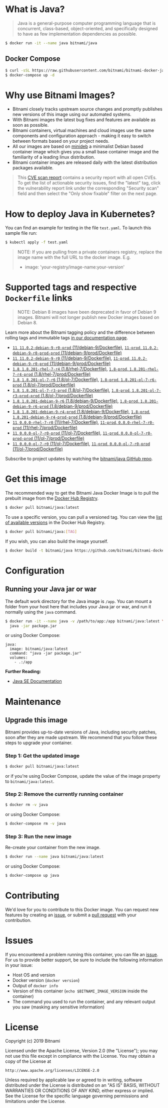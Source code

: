 # What is Java?

> Java is a general-purpose computer programming language that is concurrent, class-based, object-oriented, and specifically designed to have as few implementation dependencies as possible.

```bash
$ docker run -it --name java bitnami/java
```

## Docker Compose

```bash
$ curl -sSL https://raw.githubusercontent.com/bitnami/bitnami-docker-java/master/docker-compose.yml > docker-compose.yml
$ docker-compose up -d
```

# Why use Bitnami Images?

* Bitnami closely tracks upstream source changes and promptly publishes new versions of this image using our automated systems.
* With Bitnami images the latest bug fixes and features are available as soon as possible.
* Bitnami containers, virtual machines and cloud images use the same components and configuration approach - making it easy to switch between formats based on your project needs.
* All our images are based on [minideb](https://github.com/bitnami/minideb) a minimalist Debian based container image which gives you a small base container image and the familiarity of a leading linux distribution.
* Bitnami container images are released daily with the latest distribution packages available.


> This [CVE scan report](https://quay.io/repository/bitnami/java?tab=tags) contains a security report with all open CVEs. To get the list of actionable security issues, find the "latest" tag, click the vulnerability report link under the corresponding "Security scan" field and then select the "Only show fixable" filter on the next page.

# How to deploy Java in Kubernetes?

You can find an example for testing in the file `test.yaml`. To launch this sample file run:

```bash
$ kubectl apply -f test.yaml
```

> NOTE: If you are pulling from a private containers registry, replace the image name with the full URL to the docker image. E.g.
>
> - image: 'your-registry/image-name:your-version'

# Supported tags and respective `Dockerfile` links

> NOTE: Debian 8 images have been deprecated in favor of Debian 9 images. Bitnami will not longer publish new Docker images based on Debian 8.

Learn more about the Bitnami tagging policy and the difference between rolling tags and immutable tags [in our documentation page](https://docs.bitnami.com/containers/how-to/understand-rolling-tags-containers/).


- [`11`, `11.0.2-debian-9-r0-prod` (11/debian-9/Dockerfile)](https://github.com/bitnami/bitnami-docker-java/blob/11.0.2-debian-9-r0-prod/11/debian-9/Dockerfile), [`11-prod`, `11.0.2-debian-9-r0-prod-prod` (11/debian-9/prod/Dockerfile)](https://github.com/bitnami/bitnami-docker-java/blob/11.0.2-debian-9-r0-prod/11/debian-9/prod/Dockerfile)
- [`11`, `11.0.2-debian-9-r0` (11/debian-9/Dockerfile)](https://github.com/bitnami/bitnami-docker-java/blob/11.0.2-debian-9-r0/11/debian-9/Dockerfile), [`11-prod`, `11.0.2-debian-9-r0-prod` (11/debian-9/prod/Dockerfile)](https://github.com/bitnami/bitnami-docker-java/blob/11.0.2-debian-9-r0/11/debian-9/prod/Dockerfile)
- [`1.8`, `1.8.201-rhel-7-r4` (1.8/rhel-7/Dockerfile)](https://github.com/bitnami/bitnami-docker-java/blob/1.8.201-rhel-7-r4/1.8/rhel-7/Dockerfile), [`1.8-prod`, `1.8.201-rhel-7-r4-prod` (1.8/rhel-7/prod/Dockerfile)](https://github.com/bitnami/bitnami-docker-java/blob/1.8.201-rhel-7-r4/1.8/rhel-7/prod/Dockerfile)
- [`1.8`, `1.8.201-ol-7-r6` (1.8/ol-7/Dockerfile)](https://github.com/bitnami/bitnami-docker-java/blob/1.8.201-ol-7-r6/1.8/ol-7/Dockerfile), [`1.8-prod`, `1.8.201-ol-7-r6-prod` (1.8/ol-7/prod/Dockerfile)](https://github.com/bitnami/bitnami-docker-java/blob/1.8.201-ol-7-r6/1.8/ol-7/prod/Dockerfile)
- [`1.8`, `1.8.201-ol-7-r3-prod` (1.8/ol-7/Dockerfile)](https://github.com/bitnami/bitnami-docker-java/blob/1.8.201-ol-7-r3-prod/1.8/ol-7/Dockerfile), [`1.8-prod`, `1.8.201-ol-7-r3-prod-prod` (1.8/ol-7/prod/Dockerfile)](https://github.com/bitnami/bitnami-docker-java/blob/1.8.201-ol-7-r3-prod/1.8/ol-7/prod/Dockerfile)
- [`1.8`, `1.8.201-debian-9-r6` (1.8/debian-9/Dockerfile)](https://github.com/bitnami/bitnami-docker-java/blob/1.8.201-debian-9-r6/1.8/debian-9/Dockerfile), [`1.8-prod`, `1.8.201-debian-9-r6-prod` (1.8/debian-9/prod/Dockerfile)](https://github.com/bitnami/bitnami-docker-java/blob/1.8.201-debian-9-r6/1.8/debian-9/prod/Dockerfile)
- [`1.8`, `1.8.201-debian-9-r4-prod` (1.8/debian-9/Dockerfile)](https://github.com/bitnami/bitnami-docker-java/blob/1.8.201-debian-9-r4-prod/1.8/debian-9/Dockerfile), [`1.8-prod`, `1.8.201-debian-9-r4-prod-prod` (1.8/debian-9/prod/Dockerfile)](https://github.com/bitnami/bitnami-docker-java/blob/1.8.201-debian-9-r4-prod/1.8/debian-9/prod/Dockerfile)
- [`11`, `0.0.0-rhel-7-r0` (11/rhel-7/Dockerfile)](https://github.com/bitnami/bitnami-docker-java/blob/0.0.0-rhel-7-r0/11/rhel-7/Dockerfile), [`11-prod`, `0.0.0-rhel-7-r0-prod` (11/rhel-7/prod/Dockerfile)](https://github.com/bitnami/bitnami-docker-java/blob/0.0.0-rhel-7-r0/11/rhel-7/prod/Dockerfile)
- [`11`, `0.0.0-ol-7-r0-prod` (11/ol-7/Dockerfile)](https://github.com/bitnami/bitnami-docker-java/blob/0.0.0-ol-7-r0-prod/11/ol-7/Dockerfile), [`11-prod`, `0.0.0-ol-7-r0-prod-prod` (11/ol-7/prod/Dockerfile)](https://github.com/bitnami/bitnami-docker-java/blob/0.0.0-ol-7-r0-prod/11/ol-7/prod/Dockerfile)
- [`11`, `0.0.0-ol-7-r0` (11/ol-7/Dockerfile)](https://github.com/bitnami/bitnami-docker-java/blob/0.0.0-ol-7-r0/11/ol-7/Dockerfile), [`11-prod`, `0.0.0-ol-7-r0-prod` (11/ol-7/prod/Dockerfile)](https://github.com/bitnami/bitnami-docker-java/blob/0.0.0-ol-7-r0/11/ol-7/prod/Dockerfile)

Subscribe to project updates by watching the [bitnami/java GitHub repo](https://github.com/bitnami/bitnami-docker-java).

# Get this image

The recommended way to get the Bitnami Java Docker Image is to pull the prebuilt image from the [Docker Hub Registry](https://hub.docker.com/r/bitnami/java).

```bash
$ docker pull bitnami/java:latest
```

To use a specific version, you can pull a versioned tag. You can view the [list of available versions](https://hub.docker.com/r/bitnami/java/tags/) in the Docker Hub Registry.

```bash
$ docker pull bitnami/java:[TAG]
```

If you wish, you can also build the image yourself.

```bash
$ docker build -t bitnami/java https://github.com/bitnami/bitnami-docker-java.git
```

# Configuration

## Running your Java jar or war

The default work directory for the Java image is `/app`. You can mount a folder from your host here that includes your Java jar or war, and run it normally using the `java` command.

```bash
$ docker run -it --name java -v /path/to/app:/app bitnami/java:latest \
  java -jar package.jar
```

or using Docker Compose:

```
java:
  image: bitnami/java:latest
  command: "java -jar package.jar"
  volumes:
    - .:/app
```

**Further Reading:**

  - [Java SE Documentation](https://docs.oracle.com/javase/8/docs/api/)

# Maintenance

## Upgrade this image

Bitnami provides up-to-date versions of Java, including security patches, soon after they are made upstream. We recommend that you follow these steps to upgrade your container.

### Step 1: Get the updated image

```bash
$ docker pull bitnami/java:latest
```

or if you're using Docker Compose, update the value of the image property to `bitnami/java:latest`.

### Step 2: Remove the currently running container

```bash
$ docker rm -v java
```

or using Docker Compose:

```bash
$ docker-compose rm -v java
```

### Step 3: Run the new image

Re-create your container from the new image.

```bash
$ docker run --name java bitnami/java:latest
```

or using Docker Compose:

```bash
$ docker-compose up java
```

# Contributing

We'd love for you to contribute to this Docker image. You can request new features by creating an [issue](https://github.com/bitnami/bitnami-docker-java/issues), or submit a [pull request](https://github.com/bitnami/bitnami-docker-java/pulls) with your contribution.

# Issues

If you encountered a problem running this container, you can file an [issue](https://github.com/bitnami/bitnami-docker-java/issues). For us to provide better support, be sure to include the following information in your issue:

- Host OS and version
- Docker version (`docker version`)
- Output of `docker info`
- Version of this container (`echo $BITNAMI_IMAGE_VERSION` inside the container)
- The command you used to run the container, and any relevant output you saw (masking any sensitive
information)

# License

Copyright (c) 2019 Bitnami

Licensed under the Apache License, Version 2.0 (the "License");
you may not use this file except in compliance with the License.
You may obtain a copy of the License at

    http://www.apache.org/licenses/LICENSE-2.0

Unless required by applicable law or agreed to in writing, software
distributed under the License is distributed on an "AS IS" BASIS,
WITHOUT WARRANTIES OR CONDITIONS OF ANY KIND, either express or implied.
See the License for the specific language governing permissions and
limitations under the License.
